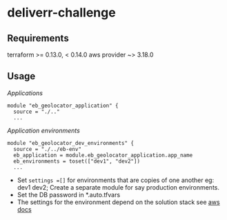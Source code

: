 # deliverr-challenge

## Requirements
terraform >= 0.13.0, < 0.14.0
aws provider ~> 3.18.0

## Usage
_Applications_
```hcl
module "eb_geolocator_application" {
  source = "./.."
  ...
```

_Application environments_
```hcl
module "eb_geolocator_dev_environments" {
  source = "./../eb-env"
  eb_application = module.eb_geolocator_application.app_name
  eb_environments = toset(["dev1", "dev2"])
  ...
```

* Set `settings =[]` for environments that are copies of one another eg: dev1 dev2; Create a separate 
  module for say production environments.
* Set the DB password in *.auto.tfvars
* The settings for the environment depend on the solution stack see [aws docs](https://docs.aws.amazon.com/elasticbeanstalk/latest/dg/command-options-specific.html)
